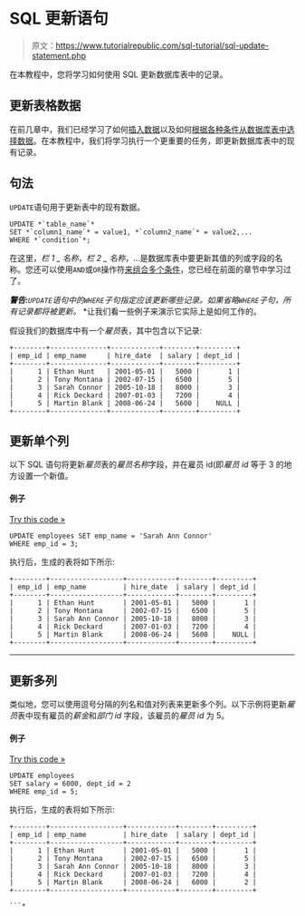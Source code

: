 # SQL 更新语句

> 原文：<https://www.tutorialrepublic.com/sql-tutorial/sql-update-statement.php>

在本教程中，您将学习如何使用 SQL 更新数据库表中的记录。

## 更新表格数据

在前几章中，我们已经学习了如何[插入数据](sql-insert-statement.php)以及如何[根据各种条件从数据库表中选择数据](sql-select-statement.php)。在本教程中，我们将学习执行一个更重要的任务，即更新数据库表中的现有记录。

## 句法

`UPDATE`语句用于更新表中的现有数据。

```
UPDATE *`table_name`*
SET *`column1_name`* = value1, *`column2_name`* = value2,...
WHERE *`condition`*;
```

在这里，*栏 1 _ 名称*，*栏 2 _ 名称*，...是数据库表中要更新其值的列或字段的名称。您还可以使用`AND`或`OR`操作符[来组合多个条件](sql-and-or-operators.php)，您已经在前面的章节中学习过了。

 ***警告:**`UPDATE`语句中的`WHERE`子句指定应该更新哪些记录。如果省略`WHERE`子句，所有记录都将被更新。*  *让我们看一些例子来演示它实际上是如何工作的。

假设我们的数据库中有一个*雇员*表，其中包含以下记录:

```
+--------+--------------+------------+--------+---------+
| emp_id | emp_name     | hire_date  | salary | dept_id |
+--------+--------------+------------+--------+---------+
|      1 | Ethan Hunt   | 2001-05-01 |   5000 |       1 |
|      2 | Tony Montana | 2002-07-15 |   6500 |       5 |
|      3 | Sarah Connor | 2005-10-18 |   8000 |       3 |
|      4 | Rick Deckard | 2007-01-03 |   7200 |       4 |
|      5 | Martin Blank | 2008-06-24 |   5600 |    NULL |
+--------+--------------+------------+--------+---------+

```

## 更新单个列

以下 SQL 语句将更新*雇员*表的*雇员名称*字段，并在雇员 id(即*雇员 id* 等于 3 的地方设置一个新值。

#### 例子

[Try this code »](../codelab.php?topic=sql&file=update-single-column "Try this code using online Editor")

```
UPDATE employees SET emp_name = 'Sarah Ann Connor'
WHERE emp_id = 3;
```

执行后，生成的表将如下所示:

```
+--------+------------------+------------+--------+---------+
| emp_id | emp_name         | hire_date  | salary | dept_id |
+--------+------------------+------------+--------+---------+
|      1 | Ethan Hunt       | 2001-05-01 |   5000 |       1 |
|      2 | Tony Montana     | 2002-07-15 |   6500 |       5 |
|      3 | Sarah Ann Connor | 2005-10-18 |   8000 |       3 |
|      4 | Rick Deckard     | 2007-01-03 |   7200 |       4 |
|      5 | Martin Blank     | 2008-06-24 |   5600 |    NULL |
+--------+------------------+------------+--------+---------+

```

* * *

## 更新多列

类似地，您可以使用逗号分隔的列名和值对列表来更新多个列。以下示例将更新*雇员*表中现有雇员的*薪金*和*部门 id* 字段，该雇员的*雇员 id* 为 5。

#### 例子

[Try this code »](../codelab.php?topic=sql&file=update-multiple-columns "Try this code using online Editor")

```
UPDATE employees
SET salary = 6000, dept_id = 2
WHERE emp_id = 5;
```

执行后，生成的表将如下所示:

```
+--------+------------------+------------+--------+---------+
| emp_id | emp_name         | hire_date  | salary | dept_id |
+--------+------------------+------------+--------+---------+
|      1 | Ethan Hunt       | 2001-05-01 |   5000 |       1 |
|      2 | Tony Montana     | 2002-07-15 |   6500 |       5 |
|      3 | Sarah Ann Connor | 2005-10-18 |   8000 |       3 |
|      4 | Rick Deckard     | 2007-01-03 |   7200 |       4 |
|      5 | Martin Blank     | 2008-06-24 |   6000 |       2 |
+--------+------------------+------------+--------+---------+

```*